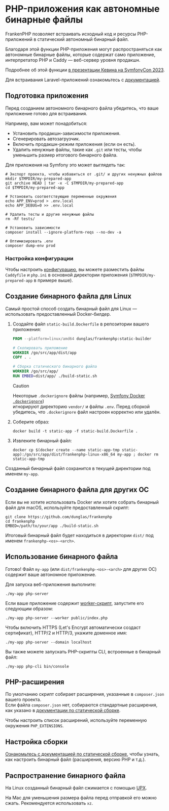 # PHP-приложения как автономные бинарные файлы

FrankenPHP позволяет встраивать исходный код и ресурсы PHP-приложений в статический автономный бинарный файл.

Благодаря этой функции PHP-приложения могут распространяться как автономные бинарные файлы, которые содержат само приложение, интерпретатор PHP и Caddy — веб-сервер уровня продакшн.

Подробнее об этой функции [в презентации Кевина на SymfonyCon 2023](https://dunglas.dev/2023/12/php-and-symfony-apps-as-standalone-binaries/).

Для встраивания Laravel-приложений ознакомьтесь с [документацией](laravel.md#laravel-приложения-как-автономные-бинарные-файлы).

## Подготовка приложения

Перед созданием автономного бинарного файла убедитесь, что ваше приложение готово для встраивания.

Например, вам может понадобиться:

- Установить продакшн-зависимости приложения.
- Сгенерировать автозагрузчик.
- Включить продакшн-режим приложения (если он есть).
- Удалить ненужные файлы, такие как `.git` или тесты, чтобы уменьшить размер итогового бинарного файла.

Для приложения на Symfony это может выглядеть так:

```console
# Экспорт проекта, чтобы избавиться от .git/ и других ненужных файлов
mkdir $TMPDIR/my-prepared-app
git archive HEAD | tar -x -C $TMPDIR/my-prepared-app
cd $TMPDIR/my-prepared-app

# Установить соответствующие переменные окружения
echo APP_ENV=prod > .env.local
echo APP_DEBUG=0 >> .env.local

# Удалить тесты и другие ненужные файлы
rm -Rf tests/

# Установить зависимости
composer install --ignore-platform-reqs --no-dev -a

# Оптимизировать .env
composer dump-env prod
```

### Настройка конфигурации

Чтобы настроить [конфигурацию](config.md), вы можете разместить файлы `Caddyfile` и `php.ini` в основной директории приложения (`$TMPDIR/my-prepared-app` в примере выше).

## Создание бинарного файла для Linux

Самый простой способ создать бинарный файл для Linux — использовать предоставленный Docker-билдер.

1. Создайте файл `static-build.Dockerfile` в репозитории вашего приложения:

    ```dockerfile
    FROM --platform=linux/amd64 dunglas/frankenphp:static-builder

    # Скопировать приложение
    WORKDIR /go/src/app/dist/app
    COPY . .

    # Сборка статического бинарного файла
    WORKDIR /go/src/app/
    RUN EMBED=dist/app/ ./build-static.sh
    ```

    > [!CAUTION]
    >
    > Некоторые `.dockerignore` файлы (например, [Symfony Docker `.dockerignore`](https://github.com/dunglas/symfony-docker/blob/main/.dockerignore))  
    > игнорируют директорию `vendor/` и файлы `.env`. Перед сборкой убедитесь, что `.dockerignore` файл настроен корректно или удалён.

2. Соберите образ:

    ```console
    docker build -t static-app -f static-build.Dockerfile .
    ```

3. Извлеките бинарный файл:

    ```console
    docker cp $(docker create --name static-app-tmp static-app):/go/src/app/dist/frankenphp-linux-x86_64 my-app ; docker rm static-app-tmp
    ```

Созданный бинарный файл сохранится в текущей директории под именем `my-app`.

## Создание бинарного файла для других ОС

Если вы не хотите использовать Docker или хотите собрать бинарный файл для macOS, используйте предоставленный скрипт:

```console
git clone https://github.com/dunglas/frankenphp
cd frankenphp
EMBED=/path/to/your/app ./build-static.sh
```

Итоговый бинарный файл будет находиться в директории `dist/` под именем `frankenphp-<os>-<arch>`.

## Использование бинарного файла

Готово! Файл `my-app` (или `dist/frankenphp-<os>-<arch>` для других ОС) содержит ваше автономное приложение.

Для запуска веб-приложения выполните:

```console
./my-app php-server
```

Если ваше приложение содержит [worker-скрипт](worker.md), запустите его следующим образом:

```console
./my-app php-server --worker public/index.php
```

Чтобы включить HTTPS (Let's Encrypt автоматически создаст сертификат), HTTP/2 и HTTP/3, укажите доменное имя:

```console
./my-app php-server --domain localhost
```

Вы также можете запускать PHP-скрипты CLI, встроенные в бинарный файл:

```console
./my-app php-cli bin/console
```

## PHP-расширения

По умолчанию скрипт собирает расширения, указанные в `composer.json` вашего проекта.  
Если файла `composer.json` нет, собираются стандартные расширения, как указано в [документации по статической сборке](static.md).

Чтобы настроить список расширений, используйте переменную окружения `PHP_EXTENSIONS`.

## Настройка сборки

[Ознакомьтесь с документацией по статической сборке](static.md), чтобы узнать, как настроить бинарный файл (расширения, версию PHP и т.д.).

## Распространение бинарного файла

На Linux созданный бинарный файл сжимается с помощью [UPX](https://upx.github.io).

На Mac для уменьшения размера файла перед отправкой его можно сжать. Рекомендуется использовать `xz`.
